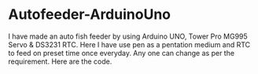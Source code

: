 # Autofeeder-ArduinoUno
I have made an auto fish feeder by using Arduino UNO, Tower Pro MG995 Servo &amp; DS3231 RTC. Here I have use pen as a pentation medium and RTC to feed on preset time once everyday. Any one can change as per the requirement. Here are the code.
